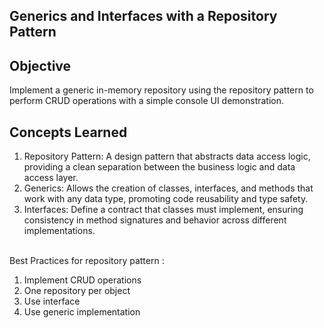 ## Generics and Interfaces with a Repository Pattern

## Objective

Implement a generic in-memory repository using the repository pattern to perform CRUD operations with a simple console UI demonstration.

## Concepts Learned

1. Repository Pattern: A design pattern that abstracts data access logic, providing a clean separation between the business logic and data access layer.
   <br>
2. Generics: Allows the creation of classes, interfaces, and methods that work with any data type, promoting code reusability and type safety.
   <br>
3. Interfaces: Define a contract that classes must implement, ensuring consistency in method signatures and behavior across different implementations.
   <br><br>

Best Practices for repository pattern :
   <br>
1. Implement CRUD operations
   <br>
2. One repository per object
   <br>
3. Use interface
   <br>
4. Use generic implementation
